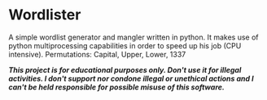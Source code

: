 # Wordlister
A simple wordlist generator and mangler written in python.
It makes use of python multiprocessing capabilities in order to speed up his job (CPU intensive).
Permutations: Capital, Upper, Lower, 1337


**_This project is for educational purposes only. Don't use it for illegal activities. I don't support nor condone illegal or unethical actions and I can't be held responsible for possible misuse of this software._**
